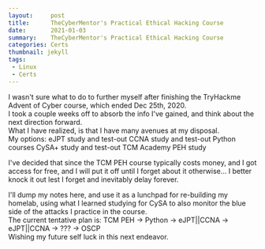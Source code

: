 ```yaml
---
layout:     post
title:      TheCyberMentor's Practical Ethical Hacking Course
date:       2021-01-03
summary:    TheCyberMentor's Practical Ethical Hacking Course
categories: Certs
thumbnail: jekyll
tags:
 - Linux
 - Certs
---
```


I wasn't sure what to do to further myself after finishing the TryHackme Advent of Cyber course, which ended Dec 25th, 2020.  
I took a couple weeks off to absorb the info I've gained, and think about the next direction forward.  
What I have realized, is that I have many avenues at my disposal.  
My options: 
  eJPT study and test-out
  CCNA study and test-out
  Python courses
  CySA+ study and test-out
  TCM Academy PEH study
  
I've decided that since the TCM PEH course typically costs money, and I got access for free, and I will put it off until I forget about it otherwise...
I better knock it out lest I forget and inevitably delay forever.  

I'll dump my notes here, and use it as a lunchpad for re-building my homelab, 
using what I learned studying for CySA to also monitor the blue side of the attacks I practice in the course.  
The current tentative plan is: 
TCM PEH -> Python -> eJPT||CCNA -> eJPT||CCNA -> ??? -> OSCP  
Wishing my future self luck in this next endeavor.  
